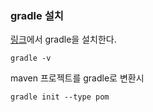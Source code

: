
### gradle 설치 

[링크](https://gradle.org/releases/)에서 gradle을 설치한다.

```
gradle -v
```

maven 프로젝트를 gradle로 변환시
```
gradle init --type pom
```
